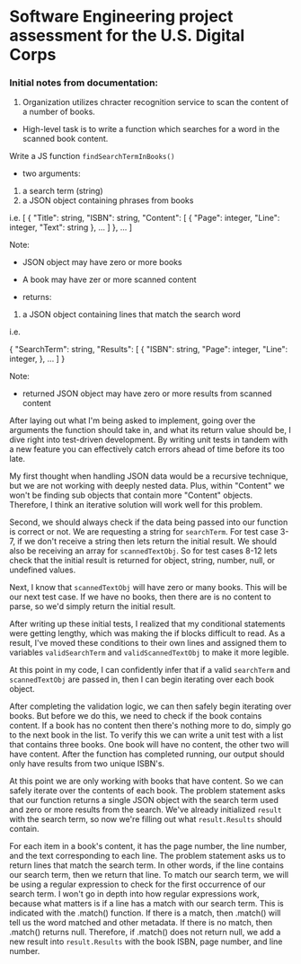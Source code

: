 # Software Engineering project assessment for the U.S. Digital Corps

### Initial notes from documentation:

1. Organization utilizes chracter recognition service to scan the content of a number of books. 
- High-level task is to write a function which searches for a word in the scanned book content. 

Write a JS function `findSearchTermInBooks()`
- two arguments: 

1. a search term (string)
2. a JSON object containing phrases from books

i.e. 
[
  {
    "Title": string,
    "ISBN": string,
    "Content": [
      {
        "Page": integer,
        "Line": integer,
        "Text": string
      },
      ...
    ]
  },
  ...
]

Note: 
- JSON object may have zero or more books
- A book may have zer or more scanned content

- returns: 

1. a JSON object containing lines that match the search word 

i.e. 

{
  "SearchTerm": string,
  "Results": [
    {
      "ISBN": string,
      "Page": integer,
      "Line": integer,
    },
    ...
  ]
}

Note:
- returned JSON object may have zero or more results from scanned content 

After laying out what I'm being asked to implement, going over the arguments the function should take in, and what its return value should be, I dive right into test-driven development. By writing unit tests in tandem with a new feature you can effectively catch errors ahead of time before its too late. 

My first thought when handling JSON data would be a recursive technique, but we are not working with deeply nested data. Plus, within "Content" we won't be finding sub objects that contain more "Content" objects. Therefore, I think an iterative solution will work well for this problem. 

Second, we should always check if the data being passed into our function is correct or not. We are requesting a string for `searchTerm`. For test case 3-7, if we don't receive a string then lets return the initial result. We should also be receiving an array for `scannedTextObj`. So for test cases 8-12 lets check that the initial result is returned for object, string, number, null, or undefined values. 

Next, I know that `scannedTextObj` will have zero or many books. This will be our next test case. If we have no books, then there are is no content to parse, so we'd simply return the initial result. 

After writing up these initial tests, I realized that my conditional statements were getting lengthy, which was making the if blocks difficult to read. As a result, I've moved these conditions to their own lines and assigned them to variables `validSearchTerm` and `validScannedTextObj` to make it more legible. 

At this point in my code, I can confidently infer that if a valid `searchTerm` and `scannedTextObj` are passed in, then I can begin iterating over each book object. 

After completing the validation logic, we can then safely begin iterating over books. But before we do this, we need to check if the book contains content. If a book has no content then there's nothing more to do, simply go to the next book in the list. To verify this we can write a unit test with a list that contains three books. One book will have no content, the other two will have content. After the function has completed running, our output should only have results from two unique ISBN's. 

At this point we are only working with books that have content. So we can safely iterate over the contents of each book. The problem statement asks that our function returns a single JSON object with the search term used and zero or more results from the search. We've already initialized `result` with the search term, so now we're filling out what `result.Results` should contain. 

For each item in a book's content, it has the page number, the line number, and the text corresponding to each line. The problem statement asks us to return lines that match the search term. In other words, if the line contains our search term, then we return that line. To match our search term, we will be using a regular expression to check for the first occurrence of our search term. I won't go in depth into how regular expressions work, because what matters is if a line has a match with our search term. This is indicated with the .match() function. If there is a match, then .match() will tell us the word matched and other metadata. If there is no match, then .match() returns null. Therefore, if .match() does not return null, we add a new result into `result.Results` with the book ISBN, page number, and line number. 



